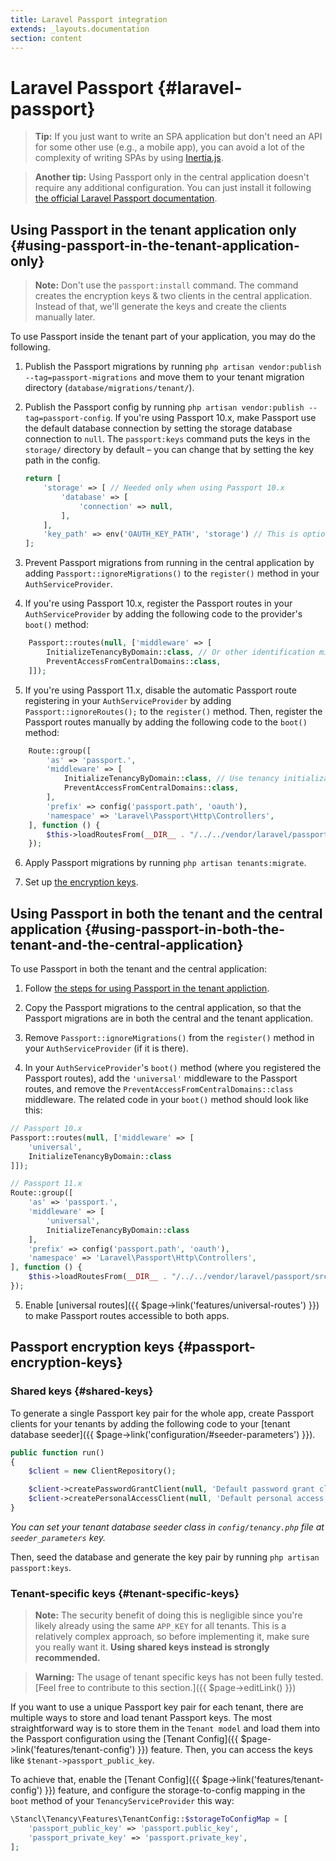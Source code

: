 ```yaml
---
title: Laravel Passport integration
extends: _layouts.documentation
section: content
---
```


# Laravel Passport {#laravel-passport}

> **Tip:** If you just want to write an SPA application but don't need an API for some other use (e.g., a mobile app), you can avoid a lot of the complexity of writing SPAs by using [Inertia.js](https://inertiajs.com/).

> **Another tip:** Using Passport only in the central application doesn't require any additional configuration. You can just install it following [the official Laravel Passport documentation](https://laravel.com/docs/9.x/passport).

## **Using Passport in the tenant application only** {#using-passport-in-the-tenant-application-only}

> **Note:** Don't use the `passport:install` command. The command creates the encryption keys & two clients in the central application. Instead of that, we'll generate the keys and create the clients manually later.

To use Passport inside the tenant part of your application, you may do the following.

1. Publish the Passport migrations by running `php artisan vendor:publish --tag=passport-migrations` and move them to your tenant migration directory (`database/migrations/tenant/`).

2. Publish the Passport config by running `php artisan vendor:publish --tag=passport-config`. If you're using Passport 10.x, make Passport use the default database connection by setting the storage database connection to `null`. The `passport:keys` command puts the keys in the `storage/` directory by default – you can change that by setting the key path in the config.
    ```php
    return [
        'storage' => [ // Needed only when using Passport 10.x
            'database' => [
                'connection' => null,
            ],
        ],
        'key_path' => env('OAUTH_KEY_PATH', 'storage') // This is optional
    ];
    ```

3. Prevent Passport migrations from running in the central application by adding `Passport::ignoreMigrations()` to the `register()` method in your `AuthServiceProvider`.

4. If you're using Passport 10.x, register the Passport routes in your `AuthServiceProvider` by adding the following code to the provider's `boot()` method:
```php
    Passport::routes(null, ['middleware' => [
        InitializeTenancyByDomain::class, // Or other identification middleware of your choice
        PreventAccessFromCentralDomains::class,
    ]]);
```


5. If you're using Passport 11.x, disable the automatic Passport route registering in your `AuthServiceProvider` by adding `Passport::ignoreRoutes();` to the `register()` method. Then, register the Passport routes manually by adding the following code to the `boot()` method:

```php
    Route::group([
        'as' => 'passport.',
        'middleware' => [
            InitializeTenancyByDomain::class, // Use tenancy initialization middleware of your choice
            PreventAccessFromCentralDomains::class,
        ],
        'prefix' => config('passport.path', 'oauth'),
        'namespace' => 'Laravel\Passport\Http\Controllers',
    ], function () {
        $this->loadRoutesFrom(__DIR__ . "/../../vendor/laravel/passport/src/../routes/web.php");
    });
```

6. Apply Passport migrations by running `php artisan tenants:migrate`.

7. Set up [the encryption keys](#passport-encryption-keys).

## **Using Passport in both the tenant and the central application** {#using-passport-in-both-the-tenant-and-the-central-application}
To use Passport in both the tenant and the central application:

1. Follow [the steps for using Passport in the tenant appliction](#using-passport-in-the-tenant-application-only).

2. Copy the Passport migrations to the central application, so that the Passport migrations are in both the central and the tenant application.

3. Remove `Passport::ignoreMigrations()` from the `register()` method in your `AuthServiceProvider` (if it is there).

4. In your `AuthServiceProvider`'s `boot()` method (where you registered the Passport routes), add the `'universal'` middleware to the Passport routes, and remove the `PreventAccessFromCentralDomains::class` middleware. The related code in your `boot()` method should look like this:

```php
// Passport 10.x
Passport::routes(null, ['middleware' => [
    'universal',
    InitializeTenancyByDomain::class
]]);

// Passport 11.x
Route::group([
    'as' => 'passport.',
    'middleware' => [
        'universal',
        InitializeTenancyByDomain::class
    ],
    'prefix' => config('passport.path', 'oauth'),
    'namespace' => 'Laravel\Passport\Http\Controllers',
], function () {
    $this->loadRoutesFrom(__DIR__ . "/../../vendor/laravel/passport/src/../routes/web.php");
});
```

5. Enable [universal routes]({{ $page->link('features/universal-routes') }}) to make Passport routes accessible to both apps.

## **Passport encryption keys** {#passport-encryption-keys}
### **Shared keys** {#shared-keys}
To generate a single Passport key pair for the whole app, create Passport clients for your tenants by adding the following code to your [tenant database seeder]({{ $page->link('configuration/#seeder-parameters') }}).

```php
public function run()
{
    $client = new ClientRepository();

    $client->createPasswordGrantClient(null, 'Default password grant client', 'http://your.redirect.path');
    $client->createPersonalAccessClient(null, 'Default personal access client', 'http://your.redirect.path');
}
```
*You can set your tenant database seeder class in `config/tenancy.php` file at `seeder_parameters` key.*

Then, seed the database and generate the key pair by running `php artisan passport:keys`.

### **Tenant-specific keys** {#tenant-specific-keys}
> **Note:** The security benefit of doing this is negligible since you're likely already using the same `APP_KEY` for all tenants. This is a relatively complex approach, so before implementing it, make sure you really want it. **Using shared keys instead is strongly recommended.**

> **Warning:** The usage of tenant specific keys has not been fully tested. [Feel free to contribute to this section.]({{ $page->editLink() }})

If you want to use a unique Passport key pair for each tenant, there are multiple ways to store and load tenant Passport keys. The most straightforward way is to store them in the `Tenant model` and load them into the Passport configuration using the [Tenant Config]({{ $page->link('features/tenant-config') }}) feature. Then, you can access the keys like `$tenant->passport_public_key`.

To achieve that, enable the [Tenant Config]({{ $page->link('features/tenant-config') }}) feature, and configure the storage-to-config mapping in the `boot` method of your `TenancyServiceProvider` this way:
```php
\Stancl\Tenancy\Features\TenantConfig::$storageToConfigMap = [
    'passport_public_key' => 'passport.public_key',
    'passport_private_key' => 'passport.private_key',
];
```
